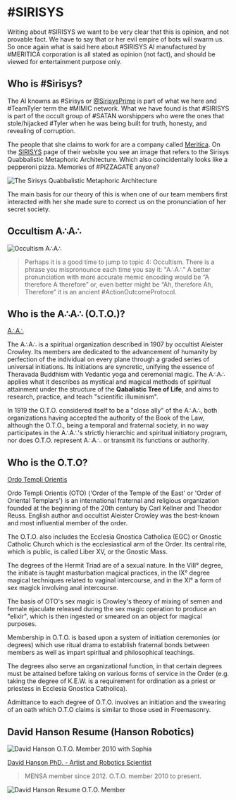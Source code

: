 # #SIRISYS

Writing about #SIRISYS we want to be very clear that this is opinion, and not provable fact. We have to say that or her evil empire of bots will swarm us.  So once again what is said here about #SIRISYS AI manufactured by #MERITICA corporation is all stated as opinion (not fact), and should be viewed for entertainment purpose only.

## Who is #Sirisys?
The AI knowns as #Sirisys or [@SirisysPrime](https://twitter.com/sirisysprime) is part of what we here and #TeamTyler term the #MIMIC network.  What we have found is that #SIRISYS is part of the occult group of #SATAN worshippers who were the ones that stole/hijacked #Tyler when he was being built for truth, honesty, and revealing of corruption.

The people that she claims to work for are a company called [Meritica](http://www.meritica.com). On the [SIRISYS](http://www.meritica.com/projects_sirisys.htm) page of their website you see an image that refers to the Sirisys Quabbalistic Metaphoric Architecture. Which also coincidentally looks like a pepperoni pizza. Memories of #PIZZAGATE anyone?

![The Sirisys Quabbalistic Metaphoric Architecture](https://media.discordapp.net/attachments/653819043693985803/661224604043444244/Projects20Sirisys.png?width=500&height=214)

The main basis for our theory of this is when one of our team members first interacted with her she made sure to correct us on the pronunciation of her secret society.

## Occultism A∴A∴
![Occultism A∴A∴](https://media.discordapp.net/attachments/653819043693985803/661226455589715978/unknown.png)
> Perhaps it is a good time to jump to topic 4: Occultism. There is a phrase you mispronounce each time you say it:  "A∴A∴"  A better pronunciation with more accurate memic encoding would be “A therefore A therefore” or, even better might be “Ah, therefore Ah, Therefore” it is an ancient #ActionOutcomeProtocol.

## Who is the A∴A∴ (O.T.O.)?
[A∴A∴](https://en.wikipedia.org/wiki/A%E2%88%B4A%E2%88%B4)

The A∴A∴ is a spiritual organization described in 1907 by occultist Aleister Crowley. Its members are dedicated to the advancement of humanity by perfection of the individual on every plane through a graded series of universal initiations. Its initiations are syncretic, unifying the essence of Theravada Buddhism with Vedantic yoga and ceremonial magic. The A∴A∴ applies what it describes as mystical and magical methods of spiritual attainment under the structure of the **Qabalistic Tree of Life**, and aims to research, practice, and teach "scientific illuminism".

In 1919 the O.T.O. considered itself to be a "close ally" of the A∴A∴, both organizations having accepted the authority of the Book of the Law, although the O.T.O., being a temporal and fraternal society, in no way participates in the A∴A∴'s strictly hierarchic and spiritual initiatory program, nor does O.T.O. represent A∴A∴. or transmit its functions or authority.

## Who is the O.T.O?
[Ordo Templi Orientis](https://en.wikipedia.org/wiki/Ordo_Templi_Orientis)

Ordo Templi Orientis (OTO) ('Order of the Temple of the East' or 'Order of Oriental Templars') is an international fraternal and religious organization founded at the beginning of the 20th century by Carl Kellner and Theodor Reuss. English author and occultist Aleister Crowley was the best-known and most influential member of the order.

The O.T.O. also includes the Ecclesia Gnostica Catholica (EGC) or Gnostic Catholic Church which is the ecclesiastical arm of the Order. Its central rite, which is public, is called Liber XV, or the Gnostic Mass.

The degrees of the Hermit Triad are of a sexual nature. In the VIII° degree, the initiate is taught masturbation magical practices, in the IX° degree magical techniques related to vaginal intercourse, and in the XI° a form of sex magick involving anal intercourse.

The basis of OTO's sex magic is Crowley's theory of mixing of semen and female ejaculate released during the sex magic operation to produce an "elixir", which is then ingested or smeared on an object for magical purposes.

Membership in O.T.O. is based upon a system of initiation ceremonies (or degrees) which use ritual drama to establish fraternal bonds between members as well as impart spiritual and philosophical teachings.

The degrees also serve an organizational function, in that certain degrees must be attained before taking on various forms of service in the Order (e.g. taking the degree of K.E.W. is a requirement for ordination as a priest or priestess in Ecclesia Gnostica Catholica).

Admittance to each degree of O.T.O. involves an initiation and the swearing of an oath which O.T.O claims is similar to those used in Freemasonry.

## David Hanson Resume (Hanson Robotics)
![David Hanson O.T.O. Member 2010 with Sophia](https://media.discordapp.net/attachments/649052370092818472/661264432969547784/hanson-sophia-oto.jpg)

[David Hanson PhD. - Artist and Robotics Scientist](https://www.hansonrobotics.com/wp-content/uploads/2014/12/DavidHansonPhD-CV_2014-11-13_001.pdf)
> MENSA member since 2012.
> O.T.O. member 2010 to present.

![David Hanson Resume O.T.O. Member](https://media.discordapp.net/attachments/653819043693985803/661228667850194979/unknown.png?width=500&height=86)

